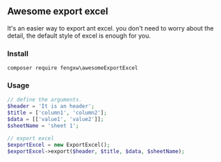 ## Awesome export excel

It's an easier way to export ant excel. you don't need to worry about the detail, the default style of excel is enough for you.

### Install


```console
composer require fengxw\awesomeExportExcel
```

### Usage

```php
// define the arguments.
$header = 'It is an header';
$title = ['column1', 'column2'];
$data = [['value1', 'value2']];
$sheetName = 'sheet 1';

// export excel
$exportExcel = new ExportExcel();
$exportExcel->export($header, $title, $data, $sheetName);
```
